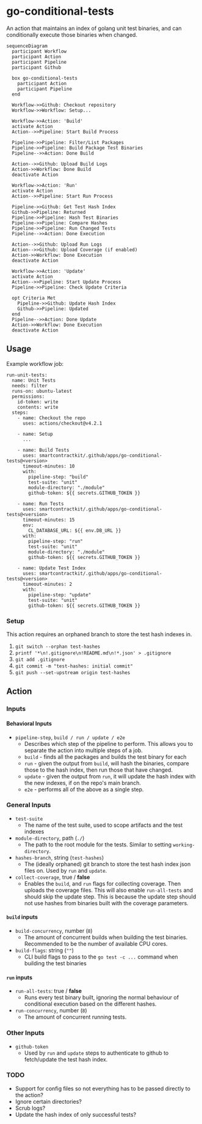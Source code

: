 # go-conditional-tests

An action that maintains an index of golang unit test binaries, and can
conditionally execute those binaries when changed.

```mermaid
sequenceDiagram
  participant Workflow
  participant Action
  participant Pipeline
  participant Github

  box go-conditional-tests
    participant Action
    participant Pipeline
  end

  Workflow->>Github: Checkout repository
  Workflow->>Workflow: Setup...

  Workflow->>Action: 'Build'
  activate Action
  Action-->>Pipeline: Start Build Process

  Pipeline->>Pipeline: Filter/List Packages
  Pipeline->>Pipeline: Build Package Test Binaries
  Pipeline-->>Action: Done Build

  Action-->>Github: Upload Build Logs
  Action->>Workflow: Done Build
  deactivate Action

  Workflow->>Action: 'Run'
  activate Action
  Action-->>Pipeline: Start Run Process

  Pipeline->>Github: Get Test Hash Index
  Github->>Pipeline: Returned
  Pipeline->>Pipeline: Hash Test Binaries
  Pipeline->>Pipeline: Compare Hashes
  Pipeline->>Pipeline: Run Changed Tests
  Pipeline-->>Action: Done Execution

  Action-->>Github: Upload Run Logs
  Action-->>Github: Upload Coverage (if enabled)
  Action->>Workflow: Done Execution
  deactivate Action

  Workflow->>Action: 'Update'
  activate Action
  Action-->>Pipeline: Start Update Process
  Pipeline->>Pipeline: Check Update Criteria

  opt Criteria Met
    Pipeline->>Github: Update Hash Index
    Github->>Pipeline: Updated
  end
  Pipeline-->>Action: Done Update
  Action->>Workflow: Done Execution
  deactivate Action
```

## Usage

Example workflow job:

```
run-unit-tests:
  name: Unit Tests
  needs: filter
  runs-on: ubuntu-latest
  permissions:
    id-token: write
    contents: write
  steps:
    - name: Checkout the repo
      uses: actions/checkout@v4.2.1

    - name: Setup
      ...

    - name: Build Tests
      uses: smartcontractkit/.github/apps/go-conditional-tests@<version>
      timeout-minutes: 10
      with:
        pipeline-step: "build"
        test-suite: "unit"
        module-directory: "./module"
        github-token: ${{ secrets.GITHUB_TOKEN }}

    - name: Run Tests
      uses: smartcontractkit/.github/apps/go-conditional-tests@<version>
      timeout-minutes: 15
      env:
        CL_DATABASE_URL: ${{ env.DB_URL }}
      with:
        pipeline-step: "run"
        test-suite: "unit"
        module-directory: "./module"
        github-token: ${{ secrets.GITHUB_TOKEN }}

    - name: Update Test Index
      uses: smartcontractkit/.github/apps/go-conditional-tests@<version>
      timeout-minutes: 2
      with:
        pipeline-step: "update"
        test-suite: "unit"
        github-token: ${{ secrets.GITHUB_TOKEN }}
```

### Setup

This action requires an orphaned branch to store the test hash indexes in.

1. `git switch --orphan test-hashes`
2. `printf '*\n!.gitignore\n!README.md\n!*.json' > .gitignore`
3. `git add .gitignore`
4. `git commit -m "test-hashes: initial commit"`
5. `git push --set-upstream origin test-hashes`

## Action

### Inputs

#### Behavioral Inputs

- `pipeline-step`, `build / run / update / e2e`
  - Describes which step of the pipeline to perform. This allows you to separate
    the action into multiple steps of a job.
  - `build` - finds all the packages and builds the test binary for each
  - `run` - given the output from `build`, will hash the binaries, compare those
    to the hash index, then run those that have changed.
  - `update` - given the output from `run`, it will update the hash index with
    the new indexes, if on the repo's main branch.
  - `e2e` - performs all of the above as a single step.

### General Inputs

- `test-suite`
  - The name of the test suite, used to scope artifacts and the test indexes
- `module-directory`, path (`./`)
  - The path to the root module for the tests. Similar to setting
    `working-directory`.
- `hashes-branch`, string (`test-hashes`)
  - The (ideally orphaned) git branch to store the test hash index json files
    on. Used by `run` and `update`.
- `collect-coverage`, true / **false**
  - Enables the `build`, and `run` flags for collecting coverage. Then uploads
    the coverage files. This will also enable `run-all-tests` and should skip
    the update step. This is because the update step should not use hashes from
    binaries built with the coverage parameters.

#### `build` inputs

- `build-concurrency`, number (`8`)
  - The amount of concurrent builds when building the test binaries. Recommended
    to be the number of available CPU cores.
- `build-flags`: string (`""`)
  - CLI build flags to pass to the `go test -c ...` command when building the
    test binaries

#### `run` inputs

- `run-all-tests`: true / **false**
  - Runs every test binary built, ignoring the normal behaviour of conditional
    execution based on the different hashes.
- `run-concurrency`, number (`8`)
  - The amount of concurrent running tests.

### Other Inputs

- `github-token`
  - Used by `run` and `update` steps to authenticate to github to fetch/update
    the test hash index.

### TODO

- Support for config files so not everything has to be passed directly to the
  action?
- Ignore certain directories?
- Scrub logs?
- Update the hash index of only successful tests?
